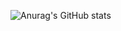 ![Anurag's GitHub stats](https://github-readme-stats.vercel.app/api?username=mrrsh2000&show_icons=true&theme=tokyonight)

